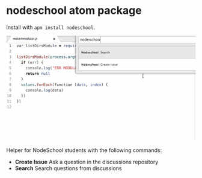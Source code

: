 # nodeschool atom package

Install with `apm install nodeschool`.

![NodeSchool preview](https://raw.githubusercontent.com/finnp/atom-nodeschool/master/nodeschool.gif)

Helper for NodeSchool students with the following commands:

* **Create Issue** Ask a question in the discussions repository
* **Search** Search questions from discussions
